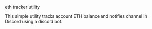 eth tracker utility

This simple utility tracks account ETH balance and notifies channel in Discord using a discord bot.
